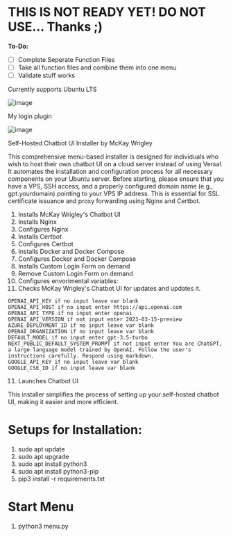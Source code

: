 # THIS IS NOT READY YET! DO NOT USE... Thanks ;)

**To-Do:**

- [ ] Complete Seperate Function Files
- [ ] Take all function files and combine them into one menu
- [ ] Validate stuff works

Currently supports Ubuntu LTS




![image](https://user-images.githubusercontent.com/16698453/232345507-fa2c9c9d-69f9-4415-bda3-ec5b6adce580.png)



My login plugin


![image](https://user-images.githubusercontent.com/16698453/232345628-5ae2dd6f-4e92-4de2-9d47-942e3e29f949.png)



Self-Hosted Chatbot UI Installer by McKay Wrigley

This comprehensive menu-based installer is designed for individuals who wish to host their own chatbot UI on a cloud server instead of using Versal. It automates the installation and configuration process for all necessary components on your Ubuntu server. Before starting, please ensure that you have a VPS, SSH access, and a properly configured domain name (e.g., gpt.yourdomain) pointing to your VPS IP address. This is essential for SSL certificate issuance and proxy forwarding using Nginx and Certbot.

1. Installs McKay Wrigley's Chatbot UI
2. Installs Nginx
3. Configures Nginx
4. Installs Certbot
5. Configures Certbot
6. Installs Docker and Docker Compose
7. Configures Docker and Docker Compose
8. Installs Custom Login Form on demand
9. Remove Custom Login Form on demand
10. Configures envorimental variables:
11. Checks McKay Wrigley's Chatbot UI for updates and updates it.
```
OPENAI_API_KEY if no input leave var blank
OPENAI_API_HOST if no input enter https://api.openai.com
OPENAI_API_TYPE if no input enter openai
OPENAI_API_VERSION if not input enter 2023-03-15-preview
AZURE_DEPLOYMENT_ID if no input leave var blank
OPENAI_ORGANIZATION if no input leave var blank
DEFAULT_MODEL if no input enter gpt-3.5-turbo	
NEXT_PUBLIC_DEFAULT_SYSTEM_PROMPT if not input enter You are ChatGPT, a large language model trained by OpenAI. Follow the user's instructions carefully. Respond using markdown.
GOOGLE_API_KEY if no input leave var blank
GOOGLE_CSE_ID if no input leave var blank
```
11. Launches Chatbot UI


This installer simplifies the process of setting up your self-hosted chatbot UI, making it easier and more efficient.


# Setups for Installation:
1. sudo apt update
2. sudo apt upgrade
3. sudo apt install python3
4. sudo apt install python3-pip
5. pip3 install -r requirements.txt

# Start Menu

1. python3 menu.py

